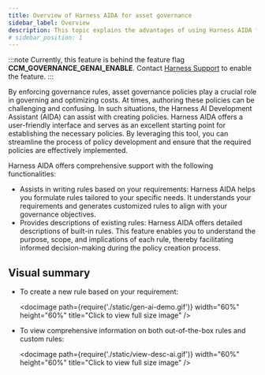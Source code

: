 ```yaml
---
title: Overview of Harness AIDA for asset governance
sidebar_label: Overview
description: This topic explains the advantages of using Harness AIDA for cloud asset governance.
# sidebar_position: 1
---
```

:::note
Currently, this feature is behind the feature flag **CCM_GOVERNANCE_GENAI_ENABLE**. Contact [Harness Support](mailto:support@harness.io) to enable the feature.
:::

By enforcing governance rules, asset governance policies play a crucial role in governing and optimizing costs. At times, authoring these policies can be challenging and confusing. In such situations, the Harness AI Development Assistant (AIDA) can assist with creating policies. Harness AIDA offers a user-friendly interface and serves as an excellent starting point for establishing the necessary policies. By leveraging this tool, you can streamline the process of policy development and ensure that the required policies are effectively implemented.

Harness AIDA offers comprehensive support with the following functionalities:

* Assists in writing rules based on your requirements: Harness AIDA helps you formulate rules tailored to your specific needs. It understands your requirements and generates customized rules to align with your governance objectives.
* Provides descriptions of existing rules: Harness AIDA offers detailed descriptions of built-in rules. This feature enables you to understand the purpose, scope, and implications of each rule, thereby facilitating informed decision-making during the policy creation process.

## Visual summary

* To create a new rule based on your requirement: 

  <docimage path={require('./static/gen-ai-demo.gif')} width="60%" height="60%" title="Click to view full size image" />

* To view comprehensive information on both out-of-the-box rules and custom rules:

  <docimage path={require('./static/view-desc-ai.gif')} width="60%" height="60%" title="Click to view full size image" />

